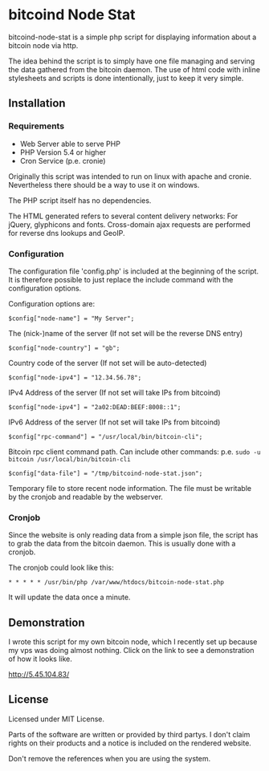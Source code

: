 # bitcoind Node Stat

bitcoind-node-stat is a simple php script for displaying information
about a bitcoin node via http.

The idea behind the script is to simply have one file managing and
serving the data gathered from the bitcoin daemon. The use of html code
with inline stylesheets and scripts is done intentionally, just to
keep it very simple.

## Installation

### Requirements

* Web Server able to serve PHP
* PHP Version 5.4 or higher
* Cron Service (p.e. cronie)

Originally this script was intended to run on linux with apache and
cronie. Nevertheless there should be a way to use it on windows.

The PHP script itself has no dependencies.

The HTML generated refers to several content delivery networks: For
jQuery, glyphicons and fonts. Cross-domain ajax requests are performed 
for reverse dns lookups and GeoIP. 

### Configuration

The configuration file 'config.php' is included at the beginning of the
script. It is therefore possible to just replace the include command 
with the configuration options.

Configuration options are:

```$config["node-name"] = "My Server";``` 

The (nick-)name of the server (If not set will be the reverse DNS entry)

```$config["node-country"] = "gb";``` 

Country code of the server (If not set will be auto-detected)

```$config["node-ipv4"] = "12.34.56.78";```

IPv4 Address of the server (If not set will take IPs from bitcoind)

```$config["node-ipv4"] = "2a02:DEAD:BEEF:8008::1";```

IPv6 Address of the server (If not set will take IPs from bitcoind)

```$config["rpc-command"] = "/usr/local/bin/bitcoin-cli";```

Bitcoin rpc client command path. Can include other commands: p.e.
```sudo -u bitcoin /usr/local/bin/bitcoin-cli```

```$config["data-file"] = "/tmp/bitcoind-node-stat.json";```

Temporary file to store recent node information. The file must be
writable by the cronjob and readable by the webserver.

### Cronjob

Since the website is only reading data from a simple json file,
the script has to grab the data from the bitcoin daemon. This is
usually done with a cronjob.

The cronjob could look like this:

```* * * * * /usr/bin/php /var/www/htdocs/bitcoin-node-stat.php```

It will update the data once a minute.

## Demonstration

I wrote this script for my own bitcoin node, which I recently set up
because my vps was doing almost nothing. Click on the link to see a
demonstration of how it looks like.

http://5.45.104.83/

## License

Licensed under MIT License.

Parts of the software are written or provided by third partys. I don't
claim rights on their products and a notice is included on the rendered
website.

Don't remove the references when you are using the system.


